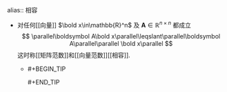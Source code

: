 alias:: 相容

- 对任何[[向量]] $\bold x\in\mathbb{R}^n$ 及 $\boldsymbol A\in\mathbb{R}^{n\times n}$ 都成立
  $$
  \parallel\boldsymbol A\bold x\parallel\leqslant\parallel\boldsymbol A\parallel\parallel \bold x\parallel
  $$
  这时称[[矩阵范数]]和[[向量范数]][[相容]].
	- #+BEGIN_TIP
	  
	  #+END_TIP